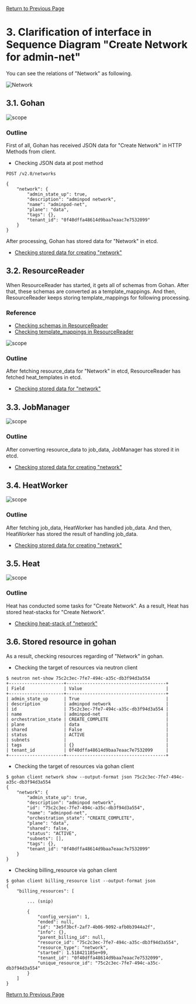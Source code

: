 [Return to Previous Page](00_firewall.md)

# 3. Clarification of interface in Sequence Diagram "Create Network for admin-net"
You can see the relations of "Network" as following.

![Network](resource/gohan_investigate_for_firewall.004.png)


## 3.1. Gohan

![scope](../images/ESI_Sequence_diagram.002.png)

### Outline
First of all, Gohan has received JSON data for "Create Network" in HTTP Methods from client.

* Checking JSON data at post method
```
POST /v2.0/networks
```
```
{
    "network": {
        "admin_state_up": true,
        "description": "adminpod network",
        "name": "adminpod-net",
        "plane": "data",
        "tags": {},
        "tenant_id": "0f40dffa48614d9baa7eaac7e7532099"
    }
}
```
After processing, Gohan has stored data for "Network" in etcd.

* [Checking stored data for creating "network"](stored_in_etcd/01_Gohan/CreateNetwork2_01.md)


## 3.2. ResourceReader
When ResourceReader has started, it gets all of schemas from Gohan.
After that, these schemas are converted as a template_mappings.
And then, ResourceReader keeps storing template_mappings for following processing.

### Reference
* [Checking schemas in ResourceReader](../memo/schemas.txt)
* [Checking template_mappings in ResourceReader](../memo/template_mappings.md)

![scope](../images/ESI_Sequence_diagram.003.png)

### Outline
After fetching resource_data for "Network" in etcd, ResourceReader has fetched heat_templates in etcd.

* [Checking stored data for "network"](../heat_template/network.md)


## 3.3. JobManager

![scope](../images/ESI_Sequence_diagram.004.png)

### Outline
After converting resource_data to job_data, JobManager has stored it in etcd.

* [Checking stored data for creating "network"](stored_in_etcd/02_JobManager/CreateNetwork2_01.md)


## 3.4. HeatWorker

![scope](../images/ESI_Sequence_diagram.005.png)

### Outline
After fetching job_data, HeatWorker has handled job_data.
And then, HeatWorker has stored the result of handling job_data.

* [Checking stored data for creating "network"](stored_in_etcd/03_HeatWorker/CreateNetwork2_01.md)


## 3.5. Heat

![scope](../images/ESI_Sequence_diagram.006.png)

### Outline
Heat has conducted some tasks for "Create Network".
As a result, Heat has stored heat-stacks for "Create Network".

* [Checking heat-stack of "network"](heat-stack/CreateNetwork2_01.md)


## 3.6. Stored resource in gohan
As a result, checking resources regarding of "Network" in gohan.

* Checking the target of resources via neutron client
```
$ neutron net-show 75c2c3ec-7fe7-494c-a35c-db3f94d3a554
+---------------------+--------------------------------------+
| Field               | Value                                |
+---------------------+--------------------------------------+
| admin_state_up      | True                                 |
| description         | adminpod network                     |
| id                  | 75c2c3ec-7fe7-494c-a35c-db3f94d3a554 |
| name                | adminpod-net                         |
| orchestration_state | CREATE_COMPLETE                      |
| plane               | data                                 |
| shared              | False                                |
| status              | ACTIVE                               |
| subnets             |                                      |
| tags                | {}                                   |
| tenant_id           | 0f40dffa48614d9baa7eaac7e7532099     |
+---------------------+--------------------------------------+
```
* Checking the target of resources via gohan client
```
$ gohan client network show --output-format json 75c2c3ec-7fe7-494c-a35c-db3f94d3a554
{   
    "network": {
        "admin_state_up": true,
        "description": "adminpod network",
        "id": "75c2c3ec-7fe7-494c-a35c-db3f94d3a554",
        "name": "adminpod-net",
        "orchestration_state": "CREATE_COMPLETE",
        "plane": "data",
        "shared": false,
        "status": "ACTIVE",
        "subnets": [],
        "tags": {},
        "tenant_id": "0f40dffa48614d9baa7eaac7e7532099"
    }
}
```
* Checking billing_resource via gohan client
```
$ gohan client billing_resource list --output-format json
{
    "billing_resources": [

        ... (snip)

        {
            "config_version": 1,
            "ended": null,
            "id": "3e5f3bcf-2af7-4b06-9092-afb0b3944a2f",
            "info": {},
            "parent_billing_id": null,
            "resource_id": "75c2c3ec-7fe7-494c-a35c-db3f94d3a554",
            "resource_type": "network",
            "started": 1.518421185e+09,
            "tenant_id": "0f40dffa48614d9baa7eaac7e7532099",
            "unique_resource_id": "75c2c3ec-7fe7-494c-a35c-db3f94d3a554"
        }
    ]
}
```

[Return to Previous Page](00_firewall.md)
